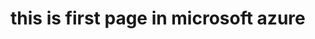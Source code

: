 <html>
<head>
<title> welcome to microsoft azure </title>
<body>
<h1> this is first page in microsoft azure </h1>
</body>
</head>
</html>
